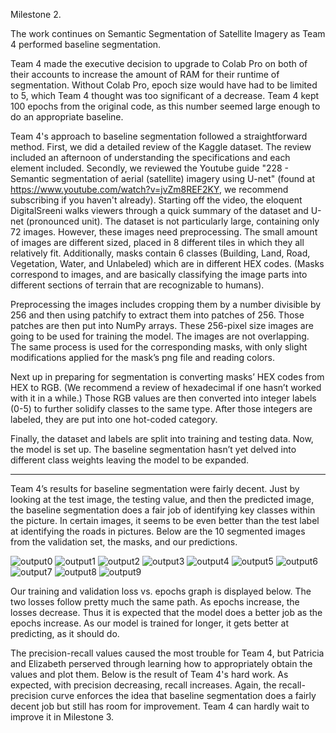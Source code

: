 Milestone 2.

The work continues on Semantic Segmentation of Satellite Imagery as Team 4 performed baseline segmentation. 

Team 4 made the executive decision to upgrade to Colab Pro on both of their accounts to increase the amount of RAM for their runtime of segmentation. Without Colab Pro, epoch size would have had to be limited to 5, which Team 4 thought was too significant of a decrease. Team 4 kept 100 epochs from the original code, as this number seemed large enough to do an appropriate baseline.  

Team 4's approach to baseline segmentation followed a straightforward method. First, we did a detailed review of the Kaggle dataset. The review included an afternoon of understanding the specifications and each element included. Secondly, we reviewed the Youtube guide "228 - Semantic segmentation of aerial (satellite) imagery using U-net" (found at https://www.youtube.com/watch?v=jvZm8REF2KY, we recommend subscribing if you haven't already). Starting off the video, the eloquent DigitalSreeni walks viewers through a quick summary of the dataset and U-net (pronounced unit). The dataset is not particularly large, containing only 72 images. However, these images need preprocessing. The small amount of images are different sized, placed in 8 different tiles in which they all relatively fit. Additionally, masks contain 6 classes (Building, Land, Road, Vegetation, Water, and Unlabeled) which are in different HEX codes. (Masks correspond to images, and are basically classifying the image parts into different sections of terrain that are recognizable to humans).

Preprocessing the images includes cropping them by a number divisible by 256 and then using patchify to extract them into patches of 256. Those patches are then put into NumPy arrays. These 256-pixel size images are going to be used for training the model. The images are not overlapping. The same process is used for the corresponding masks, with only slight modifications applied for the mask’s png file and reading colors. 

Next up in preparing for segmentation is converting masks’ HEX codes from HEX to RGB. (We recommend a review of hexadecimal if one hasn’t worked with it in a while.) Those RGB values are then converted into integer labels (0-5) to further solidify classes to the same type. After those integers are labeled, they are put into one hot-coded category. 

Finally, the dataset and labels are split into training and testing data. Now, the model is set up. The baseline segmentation hasn’t yet delved into different class weights leaving the model to be expanded. 

-------------------------------------------------------------------------------------------------------------------------------------------------------------------------

Team 4’s results for baseline segmentation were fairly decent. Just by looking at the test image, the testing value, and then the predicted image, the baseline segmentation does a fair job of identifying key classes within the picture. In certain images, it seems to be even better than the test label at identifying the roads in pictures. Below are the 10 segmented images from the validation set, the masks, and our predictions. 


![output0](https://user-images.githubusercontent.com/84546784/200200747-500fa10b-1c18-42e7-bc9c-2da546c6830a.png)
![output1](https://user-images.githubusercontent.com/84546784/200200751-d0de78de-01f7-4728-8522-71e67123ff59.png)
![output2](https://user-images.githubusercontent.com/84546784/200200754-5df90303-d85f-418a-8d18-f50a9709642e.png)
![output3](https://user-images.githubusercontent.com/84546784/200200757-cdca4479-3f00-4991-9b14-ee0b71a7804c.png)
![output4](https://user-images.githubusercontent.com/84546784/200200761-9cfd406f-e056-48d7-a0b7-517bf0903875.png)
![output5](https://user-images.githubusercontent.com/84546784/200200764-037bb562-4ca6-4062-b248-ebb6b082cfb2.png)
![output6](https://user-images.githubusercontent.com/84546784/200200816-275432d9-a2c0-4f85-91b2-35d65471dea8.png)
![output7](https://user-images.githubusercontent.com/84546784/200200819-29375721-a7f1-4cc4-8a26-d3e1fb4a9909.png)
![output8](https://user-images.githubusercontent.com/84546784/200200822-8be2c3af-14f8-4c1d-b319-5ce9ab19dfb4.png)
![output9](https://user-images.githubusercontent.com/84546784/200200824-9a9dd0ad-2f67-46ec-863e-7116f723a832.png)

Our training and validation loss vs. epochs graph is displayed below. The two losses follow pretty much the same path. As epochs increase, the losses decrease. Thus it is expected that the model does a better job as the epochs increase. As our model is trained for longer, it gets better at predicting, as it should do. 



The precision-recall values caused the most trouble for Team 4, but Patricia and Elizabeth perserved through learning how to appropriately obtain the values and plot them. Below is the result of Team 4's hard work. As expected, with precision decreasing, recall increases. Again, the recall-precision curve enforces the idea that baseline segmentation does a fairly decent job but still has room for improvement. Team 4 can hardly wait to improve it in Milestone 3. 
